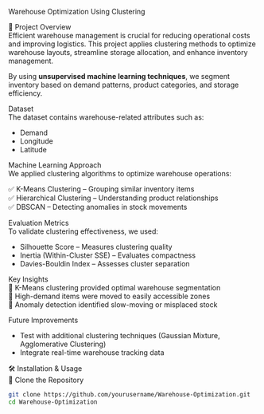  Warehouse Optimization Using Clustering 

📌 Project Overview  
Efficient warehouse management is crucial for reducing operational costs and improving logistics. This project applies clustering methods to optimize warehouse layouts, streamline storage allocation, and enhance inventory management.  

By using **unsupervised machine learning techniques**, we segment inventory based on demand patterns, product categories, and storage efficiency.  

Dataset  
The dataset contains warehouse-related attributes such as:  
- Demand
- Longitude
- Latitude 

 Machine Learning Approach  
We applied clustering algorithms to optimize warehouse operations:  

✅ K-Means Clustering – Grouping similar inventory items  
✅ Hierarchical Clustering – Understanding product relationships  
✅ DBSCAN – Detecting anomalies in stock movements  

 Evaluation Metrics  
To validate clustering effectiveness, we used:  
- Silhouette Score – Measures clustering quality  
- Inertia (Within-Cluster SSE) – Evaluates compactness  
- Davies-Bouldin Index – Assesses cluster separation  

Key Insights  
📌 K-Means clustering provided optimal warehouse segmentation  
📌 High-demand items were moved to easily accessible zones  
📌 Anomaly detection identified slow-moving or misplaced stock  

Future Improvements
- Test with additional clustering techniques (Gaussian Mixture, Agglomerative Clustering)
- Integrate real-time warehouse tracking data


🛠 Installation & Usage  
🔹 Clone the Repository  
```sh
git clone https://github.com/yourusername/Warehouse-Optimization.git
cd Warehouse-Optimization
